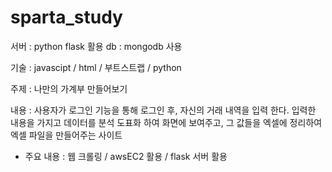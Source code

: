 # sparta_study

서버 : python flask 활용 
db : mongodb 사용

기술 : javascipt / html / 부트스트랩 / python 


주제 : 나만의 가계부 만들어보기 

내용 : 사용자가 로그인 기능을 통해 로그인 후, 자신의 거래 내역을 입력 한다. 
입력한 내용을 가지고 데이터를 분석 도표화 하여 화면에 보여주고, 그 값들을 엑셀에 정리하여 엑셀 파일을 만들어주는 사이트

- 주요 내용 : 웹 크롤링 / awsEC2 활용 / flask 서버 활용  
